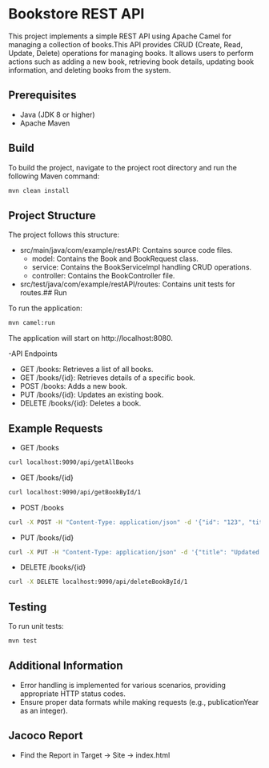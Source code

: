 
# Bookstore REST API

This project implements a simple REST API using Apache Camel for managing a collection of books.This API provides CRUD (Create, Read, Update, Delete) operations for managing books. It allows users to perform actions such as adding a new book, retrieving book details, updating book information, and deleting books from the system.

## Prerequisites

- Java (JDK 8 or higher)
- Apache Maven

## Build

To build the project, navigate to the project root directory and run the following Maven command:

```bash
mvn clean install
```

## Project Structure

The project follows this structure:

- src/main/java/com/example/restAPI: Contains source code files.
   - model: Contains the Book and BookRequest class.
   - service: Contains the BookServiceImpl handling CRUD operations.
   - controller: Contains the BookController file.
- src/test/java/com/example/restAPI/routes: Contains unit tests for routes.## Run

To run the application:

```bash
mvn camel:run
```

The application will start on http://localhost:8080.

-API Endpoints
- GET /books: Retrieves a list of all books.
- GET /books/{id}: Retrieves details of a specific book.
- POST /books: Adds a new book.
- PUT /books/{id}: Updates an existing book.
- DELETE /books/{id}: Deletes a book.

## Example Requests

- GET /books
```bash
curl localhost:9090/api/getAllBooks
```

- GET /books/{id}
```bash
curl localhost:9090/api/getBookById/1
```

- POST /books
```bash
curl -X POST -H "Content-Type: application/json" -d '{"id": "123", "title": "New Book", "author": "John Doe", "publicationYear": 2023}' localhost:9090/api/addBook
```

- PUT /books/{id}
```bash
curl -X PUT -H "Content-Type: application/json" -d '{"title": "Updated Title", "author": "Jane Smith", "publicationYear": 2025}' localhost:9090/api/updateBook/2
```

- DELETE /books/{id}
```bash
curl -X DELETE localhost:9090/api/deleteBookById/1
```
## Testing

To run unit tests:

```bash
mvn test
```
## Additional Information

- Error handling is implemented for various scenarios, providing appropriate HTTP status codes.
- Ensure proper data formats while making requests (e.g., publicationYear as an integer).
## Jacoco Report

- Find the Report in Target -> Site -> index.html